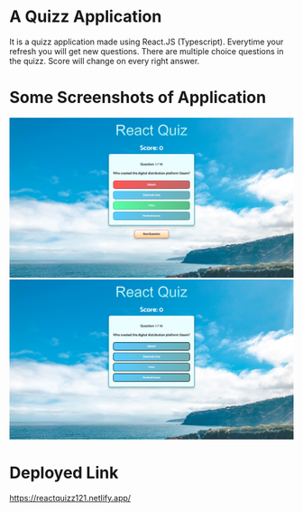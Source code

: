 # A Quizz Application

It is a quizz application made using React.JS (Typescript). Everytime your refresh you will get new questions. There are multiple choice questions in the quizz. Score will change on every right answer.

# Some Screenshots of Application

<img src="./screenshots/Screenshot (130).png" alt="screenshot1"/>

<img src="./screenshots/Screenshot (129).png" alt="screenshot2"/>

# Deployed Link

https://reactquizz121.netlify.app/